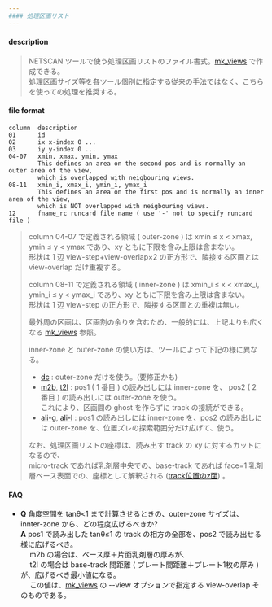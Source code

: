 ```yaml
---
#### 処理区画リスト
---
```


#### description
  > NETSCAN ツールで使う処理区画リストのファイル書式。[mk_views](mk_views.md) で作成できる。  
  > 処理区画サイズ等を各ツール個別に指定する従来の手法ではなく、こちらを使っての処理を推奨する。  
  >

#### file format
  ```
  column  description
  01      id
  02      ix x-index 0 ...  
  03      iy y-index 0 ...  
  04-07   xmin, xmax, ymin, ymax  
          This defines an area on the second pos and is normally an outer area of the view,  
          which is overlapped with neigbouring views.  
  08-11   xmin_i, xmax_i, ymin_i, ymax_i  
          This defines an area on the first pos and is normally an inner area of the view,  
          which is NOT overlapped with neigbouring views.  
  12      fname_rc runcard file name ( use '-' not to specify runcard file )  
  ```
  > column 04-07 で定義される領域 ( outer-zone ) は xmin &le; x &lt; xmax, ymin &le; y &lt; ymax であり、xy ともに下限を含み上限は含まない。  
  > 形状は 1 辺 view-step+view-overlap&times;2 の正方形で、隣接する区画とは view-overlap だけ重複する。 
  >
  > column 08-11 で定義される領域 ( inner-zone ) は xmin_i &le; x &lt; xmax_i, ymin_i &le; y &lt; ymax_i であり、xy ともに下限を含み上限は含まない。  
  > 形状は 1 辺 view-step の正方形で、隣接する区画との重複は無い。 
  >  
  > 最外周の区画は、区画割の余りを含むため、一般的には、上記よりも広くなる [mk_views](mk_views.md) 参照。  
  >
  > inner-zone と outer-zone の使い方は、ツールによって下記の様に異なる。  
  > - [dc](dc.md) : outer-zone だけを使う。(要修正かも)  
  > - [m2b](m2b.md), [t2l](t2l.md) : pos1 ( 1 番目 ) の読み出しには inner-zone を、
  >   pos2 ( 2 番目 ) の読み出しには outer-zone を使う。  
  >   これにより、区画間の ghost を作らずに track の接続ができる。  
  > - [ali-g](ali-g.md), [ali-l](ali-l.md) : pos1 の読み出しには inner-zone を、pos2 の読み出しには outer-zone を、位置ズレの探索範囲分だけ広げて、使う。  
  >
  > なお、処理区画リストの座標は、読み出す track の xy に対するカットになるので、  
  > micro-track であれば乳剤層中央での、base-track であれば face=1 乳剤層ベース表面での、座標として解釈される ([track位置のz面](m2b.md#track-位置の-z-面)) 。  
  >
 
#### FAQ
- **Q** 角度空間を tan&theta;&lt;1 まで計算させるときの、outer-zone サイズは、innter-zone から、どの程度広げるべきか?  
  **A** pos1 で読み出した tan&theta;&le;1 の track の相方の全部を、pos2 で読み出せる様に広げるべき。  
  &emsp; m2b の場合は、ベース厚＋片面乳剤層の厚みが、  
  &emsp; t2l の場合は base-track 間距離 ( プレート間距離＋プレート1枚の厚み ) が、広げるべき最小値になる。  
  &emsp; この値は、[mk_views](mk_views.md) の --view オプションで指定する view-overlap そのものである。
